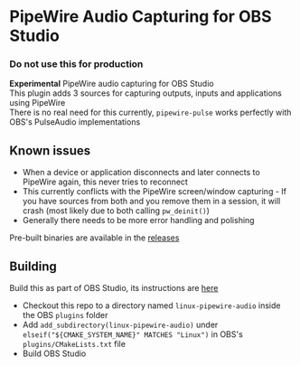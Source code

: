 # PipeWire Audio Capturing for OBS Studio
### Do not use this for production
**Experimental** PipeWire audio capturing for OBS Studio  
This plugin adds 3 sources for capturing outputs, inputs and applications using PipeWire  
There is no real need for this currently, `pipewire-pulse` works perfectly with OBS's PulseAudio implementations

## Known issues
- When a device or application disconnects and later connects to PipeWire again, this never tries to reconnect  
- This currently conflicts with the PipeWire screen/window capturing - If you have sources from both and you remove them in a session, 
it will crash (most likely due to both calling `pw_deinit()`)
- Generally there needs to be more error handling and polishing

Pre-built binaries are available in the [releases](https://github.com/Qufyy/obs-pipewire-audio-capture/releases)
## Building
Build this as part of OBS Studio, its instructions are [here](https://obsproject.com/wiki/install-instructions#linux)
- Checkout this repo to a directory named `linux-pipewire-audio` inside the OBS `plugins` folder  
- Add `add_subdirectory(linux-pipewire-audio)` under `elseif("${CMAKE_SYSTEM_NAME}" MATCHES "Linux")` in OBS's `plugins/CMakeLists.txt` file  
- Build OBS Studio
